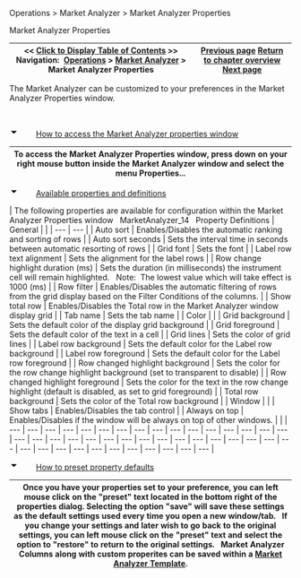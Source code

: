 ﻿


Operations \> Market Analyzer \> Market Analyzer Properties






















Market Analyzer Properties







| \<\< [Click to Display Table of Contents](market_analyzer_properties.md) \>\> **Navigation:**     [Operations](operations-1.md) \> [Market Analyzer](market_analyzer-1.md) \> Market Analyzer Properties | [Previous page](creating_cell_and_filter_condi-1.md) [Return to chapter overview](market_analyzer-1.md) [Next page](working_with_templates-1.md) |
| --- | --- |














The Market Analyzer can be customized to your preferences in the Market Analyzer Properties window.


 


![tog_minus](tog_minus-1.gif)        [How to access the Market Analyzer properties window](javascript:HMToggle('toggle','HowToAccessTheMarketAnalyzerPropertiesWindow','HowToAccessTheMarketAnalyzerPropertiesWindow_ICON'))




| To access the Market Analyzer Properties window, press down on your right mouse button inside the Market Analyzer window and select the menu Properties... |
| --- |



![tog_minus](tog_minus-1.gif)        [Available properties and definitions](javascript:HMToggle('toggle','AvailablePropertiesAndDefinitions','AvailablePropertiesAndDefinitions_ICON'))




| The following properties are available for configuration within the Market Analyzer Properties window   MarketAnalyzer_14   Property Definitions   | General |  | | --- | --- | | Auto sort | Enables/Disables the automatic ranking and sorting of rows | | Auto sort seconds | Sets the interval time in seconds between automatic resorting of rows | | Grid font | Sets the font | | Label row text alignment | Sets the alignment for the label rows | | Row change highlight duration (ms) | Sets the duration (in milliseconds) the instrument cell will remain highlighted.   Note:  The lowest value which will take effect is 1000 (ms) | | Row filter | Enables/Disables the automatic filtering of rows from the grid display based on the Filter Conditions of the columns. | | Show total row | Enables/Disables the Total row in the Market Analyzer window display grid | | Tab name | Sets the tab name | | Color |  | | Grid background | Sets the default color of the display grid background | | Grid foreground | Sets the default color of the text in a cell | | Grid lines | Sets the color of grid lines | | Label row background | Sets the default color for the Label row background | | Label row foreground | Sets the default color for the Label row foreground | | Row changed highlight background | Sets the color for the row change highlight background (set to transparent to disable) | | Row changed highlight foreground | Sets the color for the text in the row change highlight (default is disabled, as set to grid foreground) | | Total row background | Sets the color of the Total row background | | Window |  | | Show tabs | Enables/Disables the tab control | | Always on top | Enables/Disables if the window will be always on top of other windows. | |
| --- | --- | --- | --- | --- | --- | --- | --- | --- | --- | --- | --- | --- | --- | --- | --- | --- | --- | --- | --- | --- | --- | --- | --- | --- | --- | --- | --- | --- | --- | --- | --- | --- | --- | --- | --- | --- | --- | --- | --- | --- | --- | --- |



![tog_minus](tog_minus-1.gif)        [How to preset property defaults](javascript:HMToggle('toggle','HowToPresetPropertyDefaults','HowToPresetPropertyDefaults_ICON'))




| Once you have your properties set to your preference, you can left mouse click on the "preset" text located in the bottom right of the properties dialog. Selecting the option "save" will save these settings as the default settings used every time you open a new window/tab.   If you change your settings and later wish to go back to the original settings, you can left mouse click on the "preset" text and select the option to "restore" to return to the original settings.   Market Analyzer Columns along with custom properites can be saved within a [Market Analyzer Template](working_with_templates-1.md). |
| --- |










